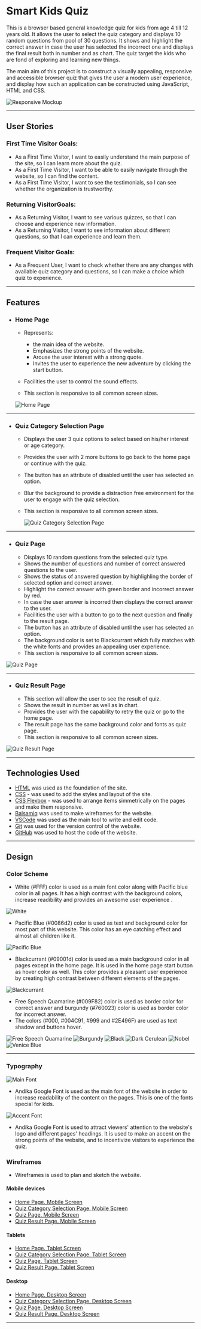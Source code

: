 # Smart Kids Quiz

This is a browser based general knowledge quiz for kids from age 4 till 12 years old. It allows the user to select the quiz category and displays 10 random questions from pool of 30 questions. It shows and highlight the correct answer in case the user has selected the incorrect one and displays the final result both in number and as chart. The quiz target the kids who are fond of exploring and learning new things.  

The main aim of this project is to construct a visually appealing, responsive and accessible browser quiz that gives the user a modern user experience, and display how such an application can be constructed using JavaScript, HTML and CSS.

![Responsive Mockup](/assets/images/readme/mockup.png)

---

## User Stories

### First Time Visitor Goals:

* As a First Time Visitor, I want to easily understand the main purpose of the site, so I can learn more about the quiz.
* As a First Time Visitor, I want to be able to easily navigate through the website, so I can find the content.
* As a First Time Visitor, I want to see the testimonials, so I can see whether the organization is trustworthy.

### Returning VisitorGoals:

* As a Returning Visitor, I want to see various quizzes, so that I can choose and experience new information.
* As a Returning Visitor, I want to see information about different questions, so that I can experience and learn them. 

### Frequent Visitor Goals:
* As a Frequent User, I want to check whether there are any changes with available quiz category and questions, so I can make a choice which quiz to experience.

---

## Features

+ ### Home Page

    - Represents: 

        * the main idea of the website.
        * Emphasizes the strong points of the website.
        * Arouse the user interest with a strong quote.
        * Invites the user to experience the new adventure by clicking the start button.
    - Facilities the user to control the sound effects.
    - This section is responsive to all common screen sizes.

    ![Home Page](/assets/images/readme/home_page.png)

---

+ ### Quiz Category Selection Page

  - Displays the user 3 quiz options to select based on his/her interest or age category. 
  - Provides the user with 2 more buttons to go back to the home page or continue with the quiz.
  - The button has an attribute of disabled until the user has selected an option.
  - Blur the background to provide a distraction free environment for the user to engage with the quiz selection.
  - This section is responsive to all common screen sizes.
    
    ![Quiz Category Selection Page](/assets/images/readme/quiz_category_page.png)

---

+ ### Quiz Page

  - Displays 10 random questions from the selected quiz type.
  - Shows the number of questions and number of correct answered questions to the user. 
  - Shows the status of answered question by highlighling the border of selected option and correct answer.
  - Highlight the correct answer with green border and incorrect answer by red.
  - In case the user answer is incorred then displays the correct answer to the user.
  - Facilities the user with a button to go to the next question and finally to the result page.
  - The button has an attribute of disabled until the user has selected an option.
  - The background color is set to Blackcurrant which fully matches with the white fonts and provides an appealing user experience.
  - This section is responsive to all common screen sizes.

![Quiz Page](/assets/images/readme/quiz_page.png)

---

+ ### Quiz Result Page

  - This section will allow the user to see the result of quiz.
  - Shows the result in number as well as in chart.
  - Provides the user with the capability to retry the quiz or go to the home page.
  - The result page has the same background color and fonts as quiz page.
  - This section is responsive to all common screen sizes.

![Quiz Result Page](/assets/images/readme/quiz_result_page.png)

---

## Technologies Used

- [HTML](https://developer.mozilla.org/en-US/docs/Web/HTML) was used as the foundation of the site.
- [CSS](https://developer.mozilla.org/en-US/docs/Web/css) - was used to add the styles and layout of the site.
- [CSS Flexbox](https://developer.mozilla.org/en-US/docs/Learn/CSS/CSS_layout/Flexbox) - was used to arrange items simmetrically on the pages and make them responsive.
- [Balsamiq](https://balsamiq.com/) was used to make wireframes for the website.
- [VSCode](https://code.visualstudio.com/) was used as the main tool to write and edit code.
- [Git](https://git-scm.com/) was used for the version control of the website.
- [GitHub](https://github.com/) was used to host the code of the website.

---

## Design

### Color Scheme

- White (#FFF) color is used as a main font color along with Pacific blue color in all pages. It has a high contrast with the background colors, increase readibility and provides an awesome user experience . 

![White](/assets/images/readme/white_color.png)

- Pacific Blue (#0086d2) color is used as text and background color for most part of this website. This color has an eye catching effect and almost all children like it. 

![Pacific Blue](/assets/images/readme/pacific_blue_color.png)

- Blackcurrant (#09001d) color is used as a main background color in all pages except in the home page. It is used in the home page start button as hover color as well. This color provides a pleasant user experience by creating high contrast between different elements of the pages. 

![Blackcurrant](/assets/images/readme/blackcurrant_color.png)

- Free Speech Quamarine (#009F82) color is used as border color for correct answer and burgundy (#760023) color is used as border color for incorrect answer.
- The colors (#000, #004C91, #999 and #2E496F) are used as text shadow and buttons hover.

![Free Speech Quamarine](/assets/images/readme/free_speech_quamarine_color.png)
![Burgundy](/assets/images/readme/burgundy_color.png)
![Black](/assets/images/readme/black_color.png.png)
![Dark Cerulean](/assets/images/readme/dark_cerulean_color.png)
![Nobel](/assets/images/readme/nobel_color.png)
![Venice Blue](/assets/images/readme/venice_blue_color.png)

--- 

### Typography

![Main Font](/assets/images/readme/primary_font.png)

- Andika Google Font is used as the main font of the website in order to increase readability of the content on the pages. This is one of the fonts special for kids. 

![Accent Font](/assets/images/readme/accent_font.png)

- Andika Google Font is used to attract viewers' attention to the website's logo and different pages' headings. It is used to make an accent on the strong points of the website, and to incentivize visitors to experience the quiz.

### Wireframes

- Wireframes is used to plan and sketch the website. 

#### Mobile devices

- [Home Page. Mobile Screen](/assets/images/readme/mobile_home_page.png)
- [Quiz Category Selection Page. Mobile Screen](/assets/images/readme/mobile_quiz_category_selection_page.png)
- [Quiz Page. Mobile Screen](/assets/images/readme/mobile_quiz_page.png)
- [Quiz Result Page. Mobile Screen](/assets/images/readme/mobile_quiz_result_page.png)


#### Tablets

- [Home Page. Tablet Screen](/assets/images/readme/tablet_home_page.png)
- [Quiz Category Selection Page. Tablet Screen](/assets/images/readme/tablet_quiz_category_selection_page.png)
- [Quiz Page. Tablet Screen](/assets/images/readme/tablet_quiz_page.png)
- [Quiz Result Page. Tablet Screen](/assets/images/readme/tablet_quiz_result_page.png)

#### Desktop

- [Home Page. Desktop Screen](/assets/images/readme/desktop_home_page.png)
- [Quiz Category Selection Page. Desktop Screen](/assets/images/readme/desktop_quiz_category_selection_page.png)
- [Quiz Page. Desktop Screen](/assets/images/readme/desktop_quiz_page.png)
- [Quiz Result Page. Desktop Screen](/assets/images/readme/desktop_quiz_result_page.png)

---



